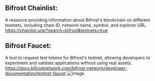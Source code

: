 ## Bifrost Chainlist: 
A resource providing information about Bifrost's blockchain on different testnets, including chain ID, network name, symbol, and explorer URL.
https://chainlist.org/?search=bifrost&testnets=true
## Bifrost Faucet: 
A tool to request test tokens for Bifrost's testnet, allowing developers to experiment and validate applications without using real assets.
https://docs.bifrostnetwork.com/bifrost-network/developer-documentation/testnet-faucet
![image](https://github.com/Block-Developers/Crypto-Coffee/assets/88650559/fb0d7e0f-d4cd-4547-8870-10162437c11d)

